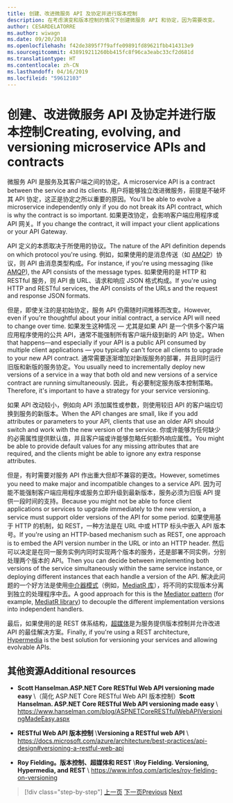 ```yaml
---
title: 创建、改进微服务 API 及协定并进行版本控制
description: 在考虑演变和版本控制的情况下创建微服务 API 和协定，因为需要改变。
author: CESARDELATORRE
ms.author: wiwagn
ms.date: 09/20/2018
ms.openlocfilehash: f42de3895f7f9affe09891fd89621fbb414313e9
ms.sourcegitcommit: 438919211260bb415fc8f96ca3eabc33cf2d681d
ms.translationtype: HT
ms.contentlocale: zh-CN
ms.lasthandoff: 04/16/2019
ms.locfileid: "59612103"
---
```

# <a name="creating-evolving-and-versioning-microservice-apis-and-contracts"></a><span data-ttu-id="cd9b4-103">创建、改进微服务 API 及协定并进行版本控制</span><span class="sxs-lookup"><span data-stu-id="cd9b4-103">Creating, evolving, and versioning microservice APIs and contracts</span></span>

<span data-ttu-id="cd9b4-104">微服务 API 是服务及其客户端之间的协定。</span><span class="sxs-lookup"><span data-stu-id="cd9b4-104">A microservice API is a contract between the service and its clients.</span></span> <span data-ttu-id="cd9b4-105">用户将能够独立改进微服务，前提是不破坏其 API 协定，这正是协定之所以重要的原因。</span><span class="sxs-lookup"><span data-stu-id="cd9b4-105">You'll be able to evolve a microservice independently only if you do not break its API contract, which is why the contract is so important.</span></span> <span data-ttu-id="cd9b4-106">如果更改协定，会影响客户端应用程序或 API 网关。</span><span class="sxs-lookup"><span data-stu-id="cd9b4-106">If you change the contract, it will impact your client applications or your API Gateway.</span></span>

<span data-ttu-id="cd9b4-107">API 定义的本质取决于所使用的协议。</span><span class="sxs-lookup"><span data-stu-id="cd9b4-107">The nature of the API definition depends on which protocol you're using.</span></span> <span data-ttu-id="cd9b4-108">例如，如果使用的是消息传送（如 [AMQP](https://www.amqp.org/)）协议，则 API 由消息类型构成。</span><span class="sxs-lookup"><span data-stu-id="cd9b4-108">For instance, if you're using messaging (like [AMQP](https://www.amqp.org/)), the API consists of the message types.</span></span> <span data-ttu-id="cd9b4-109">如果使用的是 HTTP 和 RESTful 服务，则 API 由 URL、请求和响应 JSON 格式构成。</span><span class="sxs-lookup"><span data-stu-id="cd9b4-109">If you're using HTTP and RESTful services, the API consists of the URLs and the request and response JSON formats.</span></span>

<span data-ttu-id="cd9b4-110">但是，即使关注的是初始协定，服务 API 仍需随时间推移而改变。</span><span class="sxs-lookup"><span data-stu-id="cd9b4-110">However, even if you're thoughtful about your initial contract, a service API will need to change over time.</span></span> <span data-ttu-id="cd9b4-111">如果发生这种情况 — 尤其是如果 API 是一个供多个客户端应用程序使用的公共 API，通常不能强制所有客户端升级到新的 API 协定。</span><span class="sxs-lookup"><span data-stu-id="cd9b4-111">When that happens—and especially if your API is a public API consumed by multiple client applications — you typically can't force all clients to upgrade to your new API contract.</span></span> <span data-ttu-id="cd9b4-112">通常需要逐渐增加对新版服务的部署，并且同时运行旧版和新版的服务协定。</span><span class="sxs-lookup"><span data-stu-id="cd9b4-112">You usually need to incrementally deploy new versions of a service in a way that both old and new versions of a service contract are running simultaneously.</span></span> <span data-ttu-id="cd9b4-113">因此，有必要制定服务版本控制策略。</span><span class="sxs-lookup"><span data-stu-id="cd9b4-113">Therefore, it's important to have a strategy for your service versioning.</span></span>

<span data-ttu-id="cd9b4-114">如果 API 改动较小，例如向 API 添加属性或参数，则使用较旧 API 的客户端应切换到服务的新版本。</span><span class="sxs-lookup"><span data-stu-id="cd9b4-114">When the API changes are small, like if you add attributes or parameters to your API, clients that use an older API should switch and work with the new version of the service.</span></span> <span data-ttu-id="cd9b4-115">你或许能够为任何缺少的必需属性提供默认值，并且客户端或许能够忽略任何额外响应属性。</span><span class="sxs-lookup"><span data-stu-id="cd9b4-115">You might be able to provide default values for any missing attributes that are required, and the clients might be able to ignore any extra response attributes.</span></span>

<span data-ttu-id="cd9b4-116">但是，有时需要对服务 API 作出重大但却不兼容的更改。</span><span class="sxs-lookup"><span data-stu-id="cd9b4-116">However, sometimes you need to make major and incompatible changes to a service API.</span></span> <span data-ttu-id="cd9b4-117">因为可能不能强制客户端应用程序或服务立即升级到最新版本，服务必须为旧版 API 提供一段时间的支持。</span><span class="sxs-lookup"><span data-stu-id="cd9b4-117">Because you might not be able to force client applications or services to upgrade immediately to the new version, a service must support older versions of the API for some period.</span></span> <span data-ttu-id="cd9b4-118">如果使用基于 HTTP 的机制，如 REST，一种方法是在 URL 中或 HTTP 标头中嵌入 API 版本号。</span><span class="sxs-lookup"><span data-stu-id="cd9b4-118">If you're using an HTTP-based mechanism such as REST, one approach is to embed the API version number in the URL or into an HTTP header.</span></span> <span data-ttu-id="cd9b4-119">然后可以决定是在同一服务实例内同时实现两个版本的服务，还是部署不同实例，分别处理两个版本的 API。</span><span class="sxs-lookup"><span data-stu-id="cd9b4-119">Then you can decide between implementing both versions of the service simultaneously within the same service instance, or deploying different instances that each handle a version of the API.</span></span> <span data-ttu-id="cd9b4-120">解决此问题的一个好方法是使用[中介器模式](https://en.wikipedia.org/wiki/Mediator_pattern)（例如，[MediatR 库](https://github.com/jbogard/MediatR)），将不同的实现版本分离到独立的处理程序中去。</span><span class="sxs-lookup"><span data-stu-id="cd9b4-120">A good approach for this is the [Mediator pattern](https://en.wikipedia.org/wiki/Mediator_pattern) (for example, [MediatR library](https://github.com/jbogard/MediatR)) to decouple the different implementation versions into independent handlers.</span></span>

<span data-ttu-id="cd9b4-121">最后，如果使用的是 REST 体系结构，[超媒体](https://www.infoq.com/articles/mark-baker-hypermedia)是为服务提供版本控制并允许改进 API 的最佳解决方案。</span><span class="sxs-lookup"><span data-stu-id="cd9b4-121">Finally, if you're using a REST architecture, [Hypermedia](https://www.infoq.com/articles/mark-baker-hypermedia) is the best solution for versioning your services and allowing evolvable APIs.</span></span>

## <a name="additional-resources"></a><span data-ttu-id="cd9b4-122">其他资源</span><span class="sxs-lookup"><span data-stu-id="cd9b4-122">Additional resources</span></span>

- <span data-ttu-id="cd9b4-123">**Scott Hanselman.ASP.NET Core RESTful Web API versioning made easy** \（简化 ASP.NET Core RESTful Web API 版本控制）</span><span class="sxs-lookup"><span data-stu-id="cd9b4-123">**Scott Hanselman. ASP.NET Core RESTful Web API versioning made easy** \\</span></span>
  <https://www.hanselman.com/blog/ASPNETCoreRESTfulWebAPIVersioningMadeEasy.aspx>

- <span data-ttu-id="cd9b4-124">**RESTful Web API 版本控制** \\</span><span class="sxs-lookup"><span data-stu-id="cd9b4-124">**Versioning a RESTful web API** \\</span></span>
  <https://docs.microsoft.com/azure/architecture/best-practices/api-design#versioning-a-restful-web-api>

- <span data-ttu-id="cd9b4-125">**Roy Fielding。版本控制、超媒体和 REST** \\</span><span class="sxs-lookup"><span data-stu-id="cd9b4-125">**Roy Fielding. Versioning, Hypermedia, and REST** \\</span></span>
  <https://www.infoq.com/articles/roy-fielding-on-versioning>

>[!div class="step-by-step"]
><span data-ttu-id="cd9b4-126">[上一页](asynchronous-message-based-communication.md)
>[下一页](microservices-addressability-service-registry.md)</span><span class="sxs-lookup"><span data-stu-id="cd9b4-126">[Previous](asynchronous-message-based-communication.md)
[Next](microservices-addressability-service-registry.md)</span></span>
